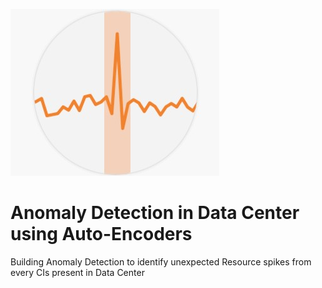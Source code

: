 [![](https://github.com/Vignesh0196/Anomaly-Detection_in_Data_Center_using_Auto-Encoders/blob/main/anomly.jpg)](https://github.com/Vignesh0196/)
# Anomaly Detection in Data Center using Auto-Encoders
Building Anomaly Detection to identify unexpected Resource spikes from every CIs present in Data Center
